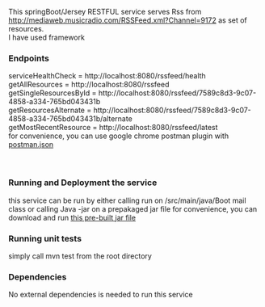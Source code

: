 This springBoot/Jersey RESTFUL service serves Rss from http://mediaweb.musicradio.com/RSSFeed.xml?Channel=9172  as set of resources.<br />
I have used  framework

### Endpoints
serviceHealthCheck = http://localhost:8080/rssfeed/health <br />
getAllResources =  http://localhost:8080/rssfeed <br />
getSingleResourcesById = http://localhost:8080/rssfeed/7589c8d3-9c07-4858-a334-765bd043431b <br />
getResourcesAlternate = http://localhost:8080/rssfeed/7589c8d3-9c07-4858-a334-765bd043431b/alternate <br />
getMostRecentResource = http://localhost:8080/rssfeed/latest <br />
for convenience, you can use google chrome postman plugin with [postman.json](postman.json)
<br />
<br />
<br />
### Running and Deployment the service
this service can be run by either calling run on /src/main/java/Boot mail class or calling Java -jar on a prepakaged jar file
for convenience, you can download and run [this pre-built jar file](podcast-service-rest-0.0.1-SNAPSHOT.jar)<br />
### Running unit tests
simply call mvn test from the root directory
### Dependencies
No external dependencies is needed to run this service



